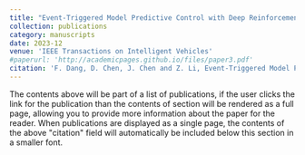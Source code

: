 ```yaml
---
title: "Event-Triggered Model Predictive Control with Deep Reinforcement Learning for Autonomous Driving"
collection: publications
category: manuscripts
date: 2023-12
venue: 'IEEE Transactions on Intelligent Vehicles'
#paperurl: 'http://academicpages.github.io/files/paper3.pdf'
citation: 'F. Dang, D. Chen, J. Chen and Z. Li, Event-Triggered Model Predictive Control with Deep Reinforcement Learning for Autonomous Driving, IEEE Transactions on Intelligent Vehicles, Dec 2023'
---
```


The contents above will be part of a list of publications, if the user clicks the link for the publication than the contents of section will be rendered as a full page, allowing you to provide more information about the paper for the reader. When publications are displayed as a single page, the contents of the above "citation" field will automatically be included below this section in a smaller font.
